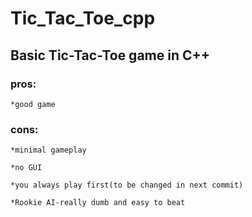 # Tic_Tac_Toe_cpp

## **Basic Tic-Tac-Toe game in C++**

### **pros:**
  
    *good game
  
### **cons:**
  
    *minimal gameplay
  
    *no GUI
  
    *you always play first(to be changed in next commit)
  
    *Rookie AI-really dumb and easy to beat
